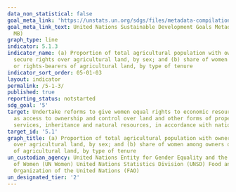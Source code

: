 ```yaml
---
data_non_statistical: false
goal_meta_link: 'https://unstats.un.org/sdgs/files/metadata-compilation/Metadata-Goal-5.pdf '
goal_meta_link_text: United Nations Sustainable Development Goals Metadata (PDF 4.0
  MB)
graph_type: line
indicator: 5.1.3
indicator_name: (a) Proportion of total agricultural population with ownership or
  secure rights over agricultural land, by sex; and (b) share of women among owners
  or rights-bearers of agricultural land, by type of tenure
indicator_sort_order: 05-01-03
layout: indicator
permalink: /5-1-3/
published: true
reporting_status: notstarted
sdg_goal: '5'
target: Undertake reforms to give women equal rights to economic resources, as well
  as access to ownership and control over land and other forms of property, financial
  services, inheritance and natural resources, in accordance with national laws
target_id: '5.1'
graph_title: (a) Proportion of total agricultural population with ownership or secure rights
  over agricultural land, by sex; and (b) share of women among owners or rights-bearers
  of agricultural land, by type of tenure
un_custodian_agency: United Nations Entity for Gender Equality and the Empowerment
  of Women (UN Women) United Nations Statistics Division (UNSD) Food and Agriculture
  Organization of the United Nations (FAO)
un_designated_tier: '2'
---
```

